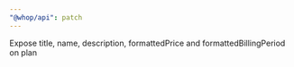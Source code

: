 ```yaml
---
"@whop/api": patch
---
```


Expose title, name, description, formattedPrice and formattedBillingPeriod on plan
